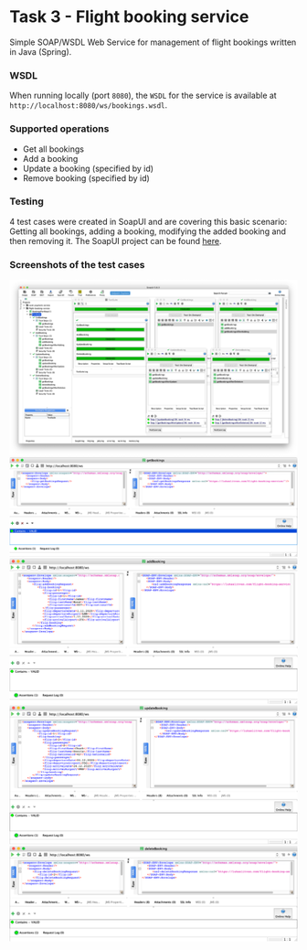 # Task 3 - Flight booking service
Simple SOAP/WSDL Web Service for management of flight bookings written in Java (Spring).

### WSDL
When running locally (port `8080`), the `WSDL` for the service is available at `http://localhost:8080/ws/bookings.wsdl`.

### Supported operations
* Get all bookings
* Add a booking
* Update a booking (specified by id)
* Remove booking (specified by id)

### Testing
4 test cases were created in SoapUI and are covering this basic scenario: Getting all bookings, adding a booking, modifying the added booking and then removing it. The SoapUI project can be found [here](src/flight-booking-service-soapui-project.xml).

### Screenshots of the test cases
![Test cases](screenshots/soapui_overall.png)
![List bookings](screenshots/soapui_list.png)
![Add booking](screenshots/soapui_add.png)
![Modify booking](screenshots/soapui_modify.png)
![Remove booking](screenshots/soapui_delete.png)